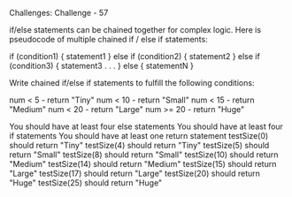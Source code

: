 Challenges: Challenge - 57

if/else statements can be chained together for complex logic. Here is pseudocode of multiple chained if / else if statements:

if (condition1) {
  statement1
} else if (condition2) {
  statement2
} else if (condition3) {
  statement3
. . .
} else {
  statementN
}

Write chained if/else if statements to fulfill the following conditions:

num < 5 - return "Tiny"
num < 10 - return "Small"
num < 15 - return "Medium"
num < 20 - return "Large"
num >= 20 - return "Huge"


You should have at least four else statements
You should have at least four if statements
You should have at least one return statement
testSize(0) should return "Tiny"
testSize(4) should return "Tiny"
testSize(5) should return "Small"
testSize(8) should return "Small"
testSize(10) should return "Medium"
testSize(14) should return "Medium"
testSize(15) should return "Large"
testSize(17) should return "Large"
testSize(20) should return "Huge"
testSize(25) should return "Huge"